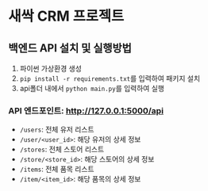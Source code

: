 # 새싹 CRM 프로젝트

## 백엔드 API 설치 및 실행방법

1. 파이썬 가상환경 생성
2. `pip install -r requirements.txt`를 입력하여 패키지 설치
3. api폴더 내에서 `python main.py`를 입력하여 실행

### API 엔드포인트: http://127.0.0.1:5000/api

-   `/users`: 전체 유저 리스트
-   `/user/<user_id>`: 해당 유저의 상세 정보
-   `/stores`: 전체 스토어 리스트
-   `/store/<store_id>`: 해당 스토어의 상세 정보
-   `/items`: 전체 품목 리스트
-   `/item/<item_id>`: 해당 품목의 상세 정보
